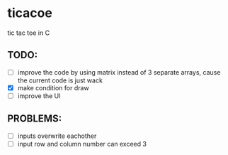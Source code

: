# ticacoe
tic tac toe in C

## TODO:
- [ ] improve the code by using matrix instead of 3 separate arrays, cause the current code is just wack
- [X] make condition for draw
- [ ] improve the UI

## PROBLEMS:
- [ ] inputs overwrite eachother
- [ ] input row and column number can exceed 3